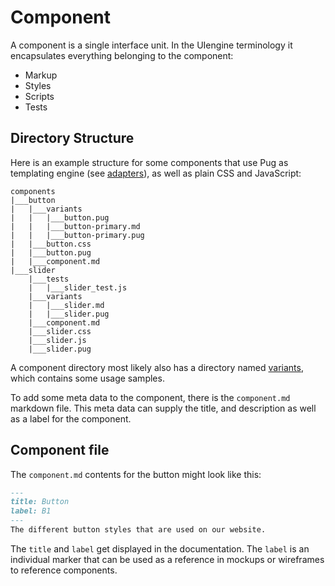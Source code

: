 # Component

A component is a single interface unit.
In the UIengine terminology it encapsulates everything belonging to the component:
- Markup
- Styles
- Scripts
- Tests

## Directory Structure

Here is an example structure for some components that use Pug as templating engine (see [adapters](./adapters.md)), as well as plain CSS and JavaScript:

```
components
|___button
|   |___variants
|   |   |___button.pug
|   |   |___button-primary.md
|   |   |___button-primary.pug
|   |___button.css
|   |___button.pug
|   |___component.md
|___slider
    |___tests
    |   |___slider_test.js
    |___variants
    |   |___slider.md
    |   |___slider.pug
    |___component.md
    |___slider.css
    |___slider.js
    |___slider.pug
```

A component directory most likely also has a directory named [variants](./variant.md), which contains some usage samples.  

To add some meta data to the component, there is the `component.md` markdown file.
This meta data can supply the title, and description as well as a label for the component.

## Component file

The `component.md` contents for the button might look like this:

```markdown
---
title: Button
label: B1
---
The different button styles that are used on our website.
````

The `title` and `label` get displayed in the documentation. 
The `label` is an individual marker that can be used as a reference in mockups or wireframes to reference components. 
